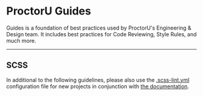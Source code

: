 # ProctorU Guides

Guides is a foundation of best practices used by ProctorU's Engineering &
Design team. It includes best practices for Code Reviewing, Style Rules, and
much more.

---

## SCSS

In additional to the following guidelines, please also use the
[.scss-lint.yml](./.scss-lint.yml) configuration file for new projects in
conjunction with [the documentation](https://github.com/brigade/scss-lint).
